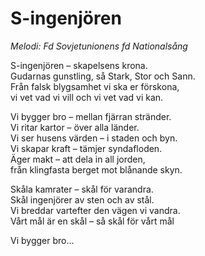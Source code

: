 # S-ingenjören
*Melodi: Fd Sovjetunionens fd Nationalsång*

S-ingenjören – skapelsens krona.  
Gudarnas gunstling, så Stark, Stor och Sann.  
Från falsk blygsamhet vi ska er förskona,  
vi vet vad vi vill och vi vet vad vi kan.  

Vi bygger bro – mellan fjärran stränder.  
Vi ritar kartor – över alla länder.  
Vi ser husens värden – i staden och byn.  
Vi skapar kraft – tämjer syndafloden.  
Äger makt – att dela in all jorden,  
från klingfasta berget mot blånande skyn.  

Skåla kamrater – skål för varandra.  
Skål ingenjörer av sten och av stål.  
Vi breddar vartefter den vägen vi vandra.  
Vårt mål är en skål – så skål för vårt mål  

Vi bygger bro...  
